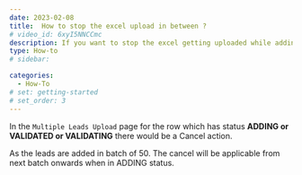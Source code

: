 ```yaml
---
date: 2023-02-08
title:  How to stop the excel upload in between ?
# video_id: 6xyI5NNCCmc
description: If you want to stop the excel getting uploaded while adding leads then you can cick on Cancel button.
type: How-to
# sidebar:

categories:
  - How-To
# set: getting-started
# set_order: 3
---
```

In the `Multiple Leads Upload` page for the row which has status **ADDING or VALIDATED or VALIDATING** there would be a Cancel action. 

As the leads are added in batch of 50. The cancel will be applicable from next batch onwards when in ADDING status.
